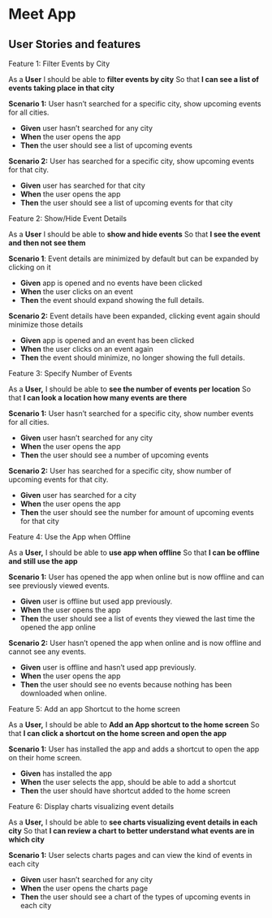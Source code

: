 # Meet App

## User Stories and features

Feature 1: Filter Events by City

As a **User**
I should be able to **filter events by city**
So that **I can see a list of events taking place in that city**

**Scenario 1:**
User hasn’t searched for a specific city, show upcoming events for all cities.

- **Given** user hasn’t searched for any city
- **When** the user opens the app
- **Then** the user should see a list of upcoming events

**Scenario 2:**
User has searched for a specific city, show upcoming events for that city.

- **Given** user has searched for that city
- **When** the user opens the app
- **Then** the user should see a list of upcoming events for that city

Feature 2: Show/Hide Event Details

As a **User**
I should be able to **show and hide events**
So that **I see the event and then not see them**

**Scenario 1**:
Event details are minimized by default but can be expanded by clicking on it

- **Given** app is opened and no events have been clicked
- **When** the user clicks on an event
- **Then** the event should expand showing the full details.

**Scenario 2:**
Event details have been expanded, clicking event again should minimize those details

- **Given** app is opened and an event has been clicked
- **When** the user clicks on an event again
- **Then** the event should minimize, no longer showing the full details.

Feature 3: Specify Number of Events

As a **User,**
I should be able to **see the number of events per location**
So that **I can look a location how many events are there**

**Scenario 1:**
User hasn’t searched for a specific city, show number events for all cities.

- **Given** user hasn’t searched for any city
- **When** the user opens the app
- **Then** the user should see a number of upcoming events

**Scenario 2:**
User has searched for a specific city, show number of upcoming events for that city.

- **Given** user has searched for a city
- **When** the user opens the app
- **Then** the user should see the number for amount of upcoming events for that city

Feature 4: Use the App when Offline

As a **User,**
I should be able to **use app when offline**
So that **I can be offline and still use the app**

**Scenario 1:**
User has opened the app when online but is now offline and can see previously viewed events.

- **Given** user is offline but used app previously.
- **When** the user opens the app
- **Then** the user should see a list of events they viewed the last time the opened the app online

**Scenario 2:**
User hasn’t opened the app when online and is now offline and cannot see any events.

- **Given** user is offline and hasn’t used app previously.
- **When** the user opens the app
- **Then** the user should see no events because nothing has been downloaded when online.

Feature 5: Add an app Shortcut to the home screen

As a **User,**
I should be able to **Add an App shortcut to the home screen**
So that **I can click a shortcut on the home screen and open the app**

**Scenario 1:**
User has installed the app and adds a shortcut to open the app on their home screen.

- **Given** has installed the app
- **When** the user selects the app, should be able to add a shortcut
- **Then** the user should have shortcut added to the home screen

Feature 6: Display charts visualizing event details

As a **User,**
I should be able to **see charts visualizing event details in each city**
So that **I can review a chart to better understand what events are in which city**

**Scenario 1:**
User selects charts pages and can view the kind of events in each city

- **Given** user hasn’t searched for any city
- **When** the user opens the charts page
- **Then** the user should see a chart of the types of upcoming events in each city
